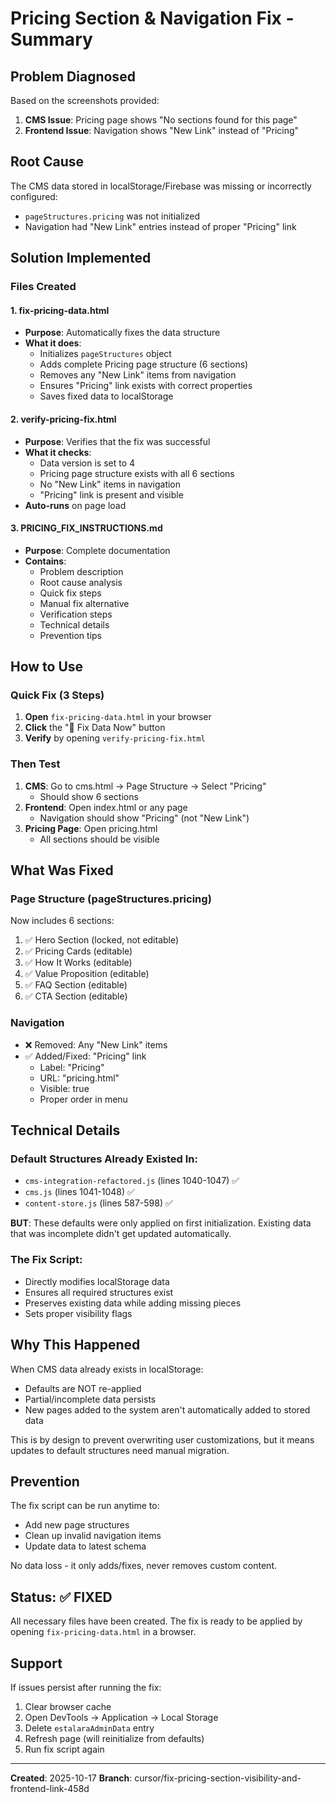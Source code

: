 # Pricing Section & Navigation Fix - Summary

## Problem Diagnosed
Based on the screenshots provided:
1. **CMS Issue**: Pricing page shows "No sections found for this page"
2. **Frontend Issue**: Navigation shows "New Link" instead of "Pricing"

## Root Cause
The CMS data stored in localStorage/Firebase was missing or incorrectly configured:
- `pageStructures.pricing` was not initialized
- Navigation had "New Link" entries instead of proper "Pricing" link

## Solution Implemented

### Files Created

#### 1. **fix-pricing-data.html**
- **Purpose**: Automatically fixes the data structure
- **What it does**:
  - Initializes `pageStructures` object
  - Adds complete Pricing page structure (6 sections)
  - Removes any "New Link" items from navigation
  - Ensures "Pricing" link exists with correct properties
  - Saves fixed data to localStorage

#### 2. **verify-pricing-fix.html**
- **Purpose**: Verifies that the fix was successful
- **What it checks**:
  - Data version is set to 4
  - Pricing page structure exists with all 6 sections
  - No "New Link" items in navigation
  - "Pricing" link is present and visible
- **Auto-runs** on page load

#### 3. **PRICING_FIX_INSTRUCTIONS.md**
- **Purpose**: Complete documentation
- **Contains**:
  - Problem description
  - Root cause analysis
  - Quick fix steps
  - Manual fix alternative
  - Verification steps
  - Technical details
  - Prevention tips

## How to Use

### Quick Fix (3 Steps)
1. **Open** `fix-pricing-data.html` in your browser
2. **Click** the "🚀 Fix Data Now" button
3. **Verify** by opening `verify-pricing-fix.html`

### Then Test
1. **CMS**: Go to cms.html → Page Structure → Select "Pricing"
   - Should show 6 sections
2. **Frontend**: Open index.html or any page
   - Navigation should show "Pricing" (not "New Link")
3. **Pricing Page**: Open pricing.html
   - All sections should be visible

## What Was Fixed

### Page Structure (pageStructures.pricing)
Now includes 6 sections:
1. ✅ Hero Section (locked, not editable)
2. ✅ Pricing Cards (editable)
3. ✅ How It Works (editable)
4. ✅ Value Proposition (editable)
5. ✅ FAQ Section (editable)
6. ✅ CTA Section (editable)

### Navigation
- ❌ Removed: Any "New Link" items
- ✅ Added/Fixed: "Pricing" link
  - Label: "Pricing"
  - URL: "pricing.html"
  - Visible: true
  - Proper order in menu

## Technical Details

### Default Structures Already Existed In:
- `cms-integration-refactored.js` (lines 1040-1047) ✅
- `cms.js` (lines 1041-1048) ✅
- `content-store.js` (lines 587-598) ✅

**BUT**: These defaults were only applied on first initialization. Existing data that was incomplete didn't get updated automatically.

### The Fix Script:
- Directly modifies localStorage data
- Ensures all required structures exist
- Preserves existing data while adding missing pieces
- Sets proper visibility flags

## Why This Happened
When CMS data already exists in localStorage:
- Defaults are NOT re-applied
- Partial/incomplete data persists
- New pages added to the system aren't automatically added to stored data

This is by design to prevent overwriting user customizations, but it means updates to default structures need manual migration.

## Prevention
The fix script can be run anytime to:
- Add new page structures
- Clean up invalid navigation items
- Update data to latest schema

No data loss - it only adds/fixes, never removes custom content.

## Status: ✅ FIXED

All necessary files have been created. The fix is ready to be applied by opening `fix-pricing-data.html` in a browser.

## Support
If issues persist after running the fix:
1. Clear browser cache
2. Open DevTools → Application → Local Storage
3. Delete `estalaraAdminData` entry
4. Refresh page (will reinitialize from defaults)
5. Run fix script again

---

**Created**: 2025-10-17
**Branch**: cursor/fix-pricing-section-visibility-and-frontend-link-458d
